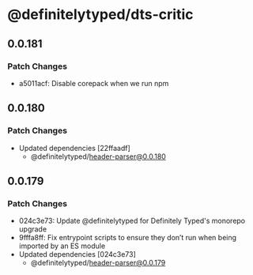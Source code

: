 # @definitelytyped/dts-critic

## 0.0.181

### Patch Changes

- a5011acf: Disable corepack when we run npm

## 0.0.180

### Patch Changes

- Updated dependencies [22ffaadf]
  - @definitelytyped/header-parser@0.0.180

## 0.0.179

### Patch Changes

- 024c3e73: Update @definitelytyped for Definitely Typed's monorepo upgrade
- 9fffa8ff: Fix entrypoint scripts to ensure they don’t run when being imported by an ES module
- Updated dependencies [024c3e73]
  - @definitelytyped/header-parser@0.0.179
